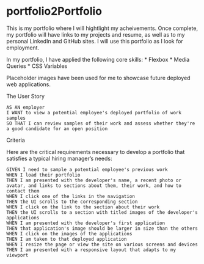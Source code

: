 # portfolio2Portfolio



This is my portfolio where I will hightlight my acheivements. Once complete, my portfolio will have links to my projects and resume, as well as to my personal LinkedIn and GitHub sites. I will use this portfolio as I look for employment.

In my portfolio, I have applied the following core skills:
    * Flexbox
    * Media Queries
    * CSS Variables

Placeholder images have been used for me to showcase future deployed web applications.



The User Story

```
AS AN employer
I WANT to view a potential employee's deployed portfolio of work samples
SO THAT I can review samples of their work and assess whether they're a good candidate for an open position
```


Criteria

Here are the critical requirements necessary to develop a portfolio that satisfies a typical hiring manager’s needs:

```
GIVEN I need to sample a potential employee's previous work
WHEN I load their portfolio
THEN I am presented with the developer's name, a recent photo or avatar, and links to sections about them, their work, and how to contact them
WHEN I click one of the links in the navigation
THEN the UI scrolls to the corresponding section
WHEN I click on the link to the section about their work
THEN the UI scrolls to a section with titled images of the developer's applications
WHEN I am presented with the developer's first application
THEN that application's image should be larger in size than the others
WHEN I click on the images of the applications
THEN I am taken to that deployed application
WHEN I resize the page or view the site on various screens and devices
THEN I am presented with a responsive layout that adapts to my viewport
```

